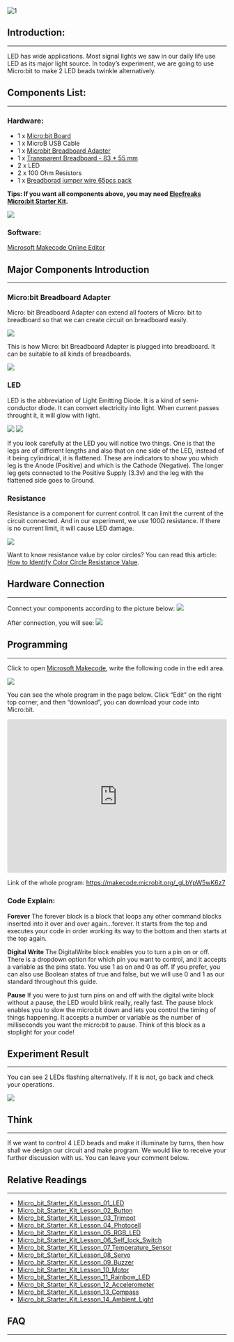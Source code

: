 ![1](https://i.imgur.com/GMzHtFZ.jpg)

## Introduction:  
---

LED has wide applications. Most signal lights we saw in our daily life use LED as its major light source. In today’s experiment, we are going to use Micro:bit to make 2 LED beads twinkle alternatively.


## Components List:  
---

### Hardware:  

- 1 x [Micro:bit Board](http://www.elecfreaks.com/estore/bbc-micro-bit-board-for-coding-programming.html)
- 1 x MicroB USB Cable
- 1 x [Microbit Breadboard Adapter](http://www.elecfreaks.com/estore/microbit-breadboard-adapter.html)
- 1 x [Transparent Breadboard - 83 * 55 mm](http://www.elecfreaks.com/estore/transparent-breadboard-83-55-mm.html)
- 2 x LED
- 2 x 100 Ohm Resistors
- 1 x [Breadborad jumper wire 65pcs pack](http://www.elecfreaks.com/estore/breadborad-jumper-wire-65pcs-pack.html)

**Tips: If you want all components above, you may need [Elecfreaks Micro:bit Starter Kit](http://www.elecfreaks.com/estore/elecfreaks-micro-bit-starter-kit-795.html).**

![](https://i.imgur.com/W4tseua.jpg)

### Software:  

[Microsoft Makecode Online Editor](https://makecode.microbit.org/)


## Major Components Introduction  
---

### Micro:bit Breadboard Adapter  

Micro: bit Breadboard Adapter can extend all footers of Micro: bit to breadboard so that we can create circuit on breadboard easily.

![](https://i.imgur.com/dq75zKC.jpg)

This is how Micro: bit Breadboard Adapter is plugged into breadboard. It can be suitable to all kinds of breadboards.

![](https://i.imgur.com/3DHC6U8.jpg)

### LED  

LED is the abbreviation of Light Emitting Diode. It is a kind of semi-conductor diode. It can convert electricity into light. When current passes throught it, it will glow with light.
 
![](https://i.imgur.com/gDwJTlH.jpg)
![](https://i.imgur.com/t8e1q6X.jpg)
 
If you look carefully at the LED you will notice two things. One is that the legs are of different lengths and also that on one side of the LED, instead of it being cylindrical, it is flattened. These are indicators to show you which leg is the Anode (Positive) and which is the Cathode (Negative). The longer leg gets connected to the Positive Supply (3.3v) and the leg with the flattened side goes to Ground.

### Resistance  

Resistance is a component for current control. It can limit the current of the circuit connected. And in our experiment, we use 100Ω resistance. If there is no current limit, it will cause LED damage.

![](https://i.imgur.com/WS9Fk9x.jpg)

Want to know resistance value by color circles? You can read this article: [How to Identify Color Circle Resistance Value](https://www.elecfreaks.com/9158.html).


## Hardware Connection  
---

Connect your components according to the picture below:
![](https://i.imgur.com/6JA8ooG.jpg)
 
After connection, you will see:
![](https://i.imgur.com/ZEP7gfe.jpg)


## Programming  
---

Click to open [Microsoft Makecode](https://makecode.microbit.org/), write the following code in the edit area.

![](https://i.imgur.com/s5sUftj.jpg)

You can see the whole program in the page below. Click “Edit” on the right top corner, and then “download”, you can download your code into Micro:bit.

<div style="position:relative;height:0;padding-bottom:70%;overflow:hidden;"><iframe style="position:absolute;top:0;left:0;width:100%;height:100%;" src="https://makecode.microbit.org/#pub:_aPtRppeup0E5" frameborder="0" sandbox="allow-popups allow-forms allow-scripts allow-same-origin"></iframe></div>


Link of the whole program: https://makecode.microbit.org/_gLbYpW5wK6z7


### Code Explain:

**Forever**
The forever block is a block that loops any other command blocks inserted into it over and over again…forever. It starts from the top and executes your code in order working its way to the bottom and then starts at the top again.

**Digital Write**
The DigitalWrite block enables you to turn a pin on or off. There is a dropdown option for which pin you want to control, and it accepts a variable as the pins state. You use 1 as on and 0 as off. If you prefer, you can also use Boolean states of true and false, but we will use 0 and 1 as our standard throughout this guide.

**Pause**
If you were to just turn pins on and off with the digital write block without a pause, the LED would blink really, really fast. The pause block enables you to slow the micro:bit down and lets you control the timing of things happening. It accepts a number or variable as the number of milliseconds you want the micro:bit to pause. Think of this block as a stoplight for your code!


## Experiment Result  
---

You can see 2 LEDs flashing alternatively. If it is not, go back and check your operations.

![](https://i.imgur.com/xvYjvaQ.gif)


## Think  
---

If we want to control 4 LED beads and make it illuminate by turns, then how shall we design our circuit and make program. We would like to receive your further discussion with us. You can leave your comment below.

## Relative Readings
---
- [Micro_bit_Starter_Kit_Lesson_01_LED](/Micro_bit_Starter_Kit_Lesson_01_LED/)
- [Micro_bit_Starter_Kit_Lesson_02_Button](/Micro_bit_Starter_Kit_Lesson_02_Button/)
- [Micro_bit_Starter_Kit_Lesson_03_Trimpot](/Micro_bit_Starter_Kit_Lesson_03_Trimpot/)
- [Micro_bit_Starter_Kit_Lesson_04_Photocell](/Micro_bit_Starter_Kit_Lesson_04_Photocell/)
- [Micro_bit_Starter_Kit_Lesson_05_RGB_LED](/Micro_bit_Starter_Kit_Lesson_05_RGB_LED/)
- [Micro_bit_Starter_Kit_Lesson_06_Self_lock_Switch](/Micro_bit_Starter_Kit_Lesson_06_Self_lock_Switch/)
- [Micro_bit_Starter_Kit_Lesson_07_Temperature_Sensor](/Micro_bit_Starter_Kit_Lesson_07_Temperature_Sensor/)
- [Micro_bit_Starter_Kit_Lesson_08_Servo](/Micro_bit_Starter_Kit_Lesson_08_Servo/)
- [Micro_bit_Starter_Kit_Lesson_09_Buzzer](/Micro_bit_Starter_Kit_Lesson_09_Buzzer/)
- [Micro_bit_Starter_Kit_Lesson_10_Motor](Micro_bit_Starter_Kit_Lesson_10_Motor)
- [Micro_bit_Starter_Kit_Lesson_11_Rainbow_LED](/Micro_bit_Starter_Kit_Lesson_11_Rainbow_LED/)
- [Micro_bit_Starter_Kit_Lesson_12_Accelerometer](/Micro_bit_Starter_Kit_Lesson_12_Accelerometer/)
- [Micro_bit_Starter_Kit_Lesson_13_Compass](/Micro_bit_Starter_Kit_Lesson_13_Compass/)
- [Micro_bit_Starter_Kit_Lesson_14_Ambient_Light](/Micro_bit_Starter_Kit_Lesson_14_Ambient_Light/)


## FAQ
---

   

